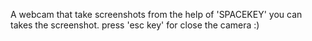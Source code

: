A webcam that take screenshots
from the help of 'SPACEKEY' you can takes the screenshot.
press 'esc key' for close the camera :)
